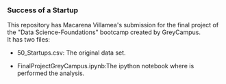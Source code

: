 
### **Success of a Startup**  

This repository has Macarena Villamea's submission for the final project of the "Data Science-Foundations" bootcamp created by GreyCampus.  
It has two files:  

*  50_Startups.csv: The original data set.  

*  FinalProjectGreyCampus.ipynb:The ipython notebook where is performed the analysis.  




